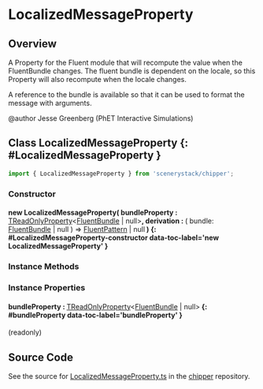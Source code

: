 # LocalizedMessageProperty

## Overview

A Property for the Fluent module that will recompute the value when the FluentBundle
changes. The fluent bundle is dependent on the locale, so this Property will also
recompute when the locale changes.

A reference to the bundle is available so that it can be used to format the message with arguments.

@author Jesse Greenberg (PhET Interactive Simulations)

## Class LocalizedMessageProperty {: #LocalizedMessageProperty }


```js
import { LocalizedMessageProperty } from 'scenerystack/chipper';
```
### Constructor

#### new LocalizedMessageProperty( bundleProperty : <span style="font-weight: 400;">[TReadOnlyProperty](../axon/TReadOnlyProperty.md)&lt;[FluentBundle](../chipper/FluentLibrary.md#FluentBundle) | <span style="color: hsla(calc(var(--md-hue) + 180deg),80%,40%,1);">null</span>&gt;</span>, derivation : <span style="font-weight: 400;">( bundle: [FluentBundle](../chipper/FluentLibrary.md#FluentBundle) | <span style="color: hsla(calc(var(--md-hue) + 180deg),80%,40%,1);">null</span> ) =&gt; [FluentPattern](../chipper/FluentLibrary.md#FluentPattern) | <span style="color: hsla(calc(var(--md-hue) + 180deg),80%,40%,1);">null</span></span> ) {: #LocalizedMessageProperty-constructor data-toc-label='new LocalizedMessageProperty' }

### Instance Methods



### Instance Properties

#### bundleProperty : <span style="font-weight: 400;">[TReadOnlyProperty](../axon/TReadOnlyProperty.md)&lt;[FluentBundle](../chipper/FluentLibrary.md#FluentBundle) | <span style="color: hsla(calc(var(--md-hue) + 180deg),80%,40%,1);">null</span>&gt;</span> {: #bundleProperty data-toc-label='bundleProperty' }

(readonly)



## Source Code

See the source for [LocalizedMessageProperty.ts](https://github.com/phetsims/chipper/blob/main/js/browser/LocalizedMessageProperty.ts) in the [chipper](https://github.com/phetsims/chipper) repository.
